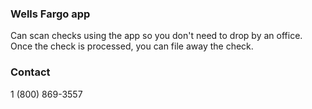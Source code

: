 ### Wells Fargo app

Can scan checks using the app so you don't need to drop by an office. Once the check is processed, you can file away the check.


### Contact

1 (800) 869-3557